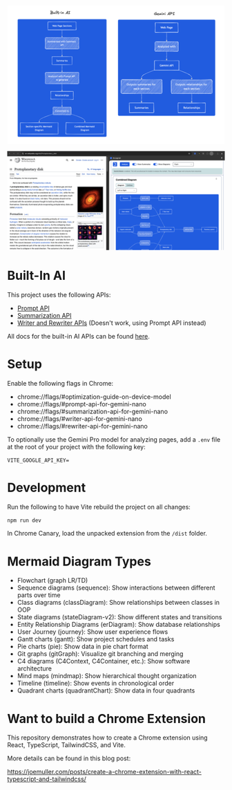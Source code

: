 ![Docagram explainer diagrams](image-1.png)

![Docagram example output](image-2.png)

# Built-In AI

This project uses the following APIs:
- [Prompt API](https://docs.google.com/document/d/1VG8HIyz361zGduWgNG7R_R8Xkv0OOJ8b5C9QKeCjU0c/edit?tab=t.0)
- [Summarization API](https://docs.google.com/document/d/1Bvd6cU9VIEb7kHTAOCtmmHNAYlIZdeNmV7Oy-2CtimA/edit?tab=t.0)
- [Writer and Rewriter APIs](https://docs.google.com/document/d/1WZlAvfrIWDwzQXdqIcCOTcrWLGGgmoesN1VGFbKU_D4/edit?pli=1&tab=t.0) (Doesn't work, using Prompt API instead)

All docs for the built-in AI APIs can be found [here](https://docs.google.com/document/d/18otm-D9xhn_XyObbQrc1v7SI-7lBX3ynZkjEpiS1V04/edit?tab=t.0).

# Setup

Enable the following flags in Chrome:
- chrome://flags/#optimization-guide-on-device-model
- chrome://flags/#prompt-api-for-gemini-nano
- chrome://flags/#summarization-api-for-gemini-nano
- chrome://flags/#writer-api-for-gemini-nano
- chrome://flags/#rewriter-api-for-gemini-nano

To optionally use the Gemini Pro model for analyzing pages, add a `.env` file at the root of your project with the following key:

```
VITE_GOOGLE_API_KEY=
```

# Development

Run the following to have Vite rebuild the project on all changes:

```bash
npm run dev
```

In Chrome Canary, load the unpacked extension from the `/dist` folder. 

# Mermaid Diagram Types

- Flowchart (graph LR/TD)
- Sequence diagrams (sequence): Show interactions between different parts over time
- Class diagrams (classDiagram): Show relationships between classes in OOP
- State diagrams (stateDiagram-v2): Show different states and transitions
- Entity Relationship Diagrams (erDiagram): Show database relationships
- User Journey (journey): Show user experience flows
- Gantt charts (gantt): Show project schedules and tasks
- Pie charts (pie): Show data in pie chart format
- Git graphs (gitGraph): Visualize git branching and merging
- C4 diagrams (C4Context, C4Container, etc.): Show software architecture
- Mind maps (mindmap): Show hierarchical thought organization
- Timeline (timeline): Show events in chronological order
- Quadrant charts (quadrantChart): Show data in four quadrants

# Want to build a Chrome Extension

This repository demonstrates how to create a Chrome extension using React, TypeScript, TailwindCSS, and Vite.

More details can be found in this blog post:

https://joemuller.com/posts/create-a-chrome-extension-with-react-typescript-and-tailwindcss/